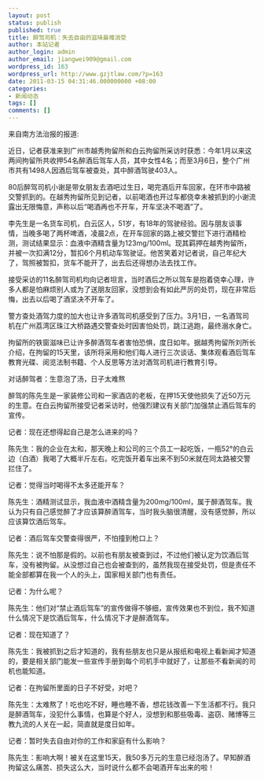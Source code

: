 ```yaml
---
layout: post
status: publish
published: true
title: 醉驾司机：失去自由的滋味最难消受
author: 本站记者
author_login: admin
author_email: jiangwei909@gmail.com
wordpress_id: 163
wordpress_url: http://www.gzjtlaw.com/?p=163
date: 2011-03-15 04:31:46.000000000 +08:00
categories:
- 新闻动态
tags: []
comments: []
---
```

来自南方法治报的报道:

近日，记者获准来到广州市越秀拘留所和白云拘留所采访时获悉：今年1月以来这两间拘留所共收押54名醉酒后驾车人员，其中女性4名；而至3月6日，整个广州市共有1498人因酒后驾车被查处，其中醉酒驾驶403人。

80后醉驾司机小谢是带女朋友去酒吧过生日，喝完酒后开车回家，在环市中路被交警抓到的。在越秀拘留所见到记者，以前喝酒也开过车都侥幸未被抓到的小谢流露出无限悔意，声称以后&ldquo;喝酒再也不开车，开车坚决不喝酒&rdquo;了。

李先生是一名货车司机，白云区人，51岁，有18年的驾驶经验。因与朋友谈事情，当晚多喝了两杯啤酒，凌晨2点，在开车回家的路上被交警拦下进行酒精检测，测试结果显示：血液中酒精含量为123mg&#47;100ml。现其羁押在越秀拘留所，并被一次扣满12分，暂扣6个月机动车驾驶证。他苦笑着对记者说，自己年纪大了，驾照被暂扣，货车不能开了，出去后还得想办法去找工作。

接受采访的11名醉驾司机均向记者坦言，当时酒后之所以驾车是抱着侥幸心理，许多人都是怕麻烦别人或为了送朋友回家，没想到会有如此严厉的处罚，现在非常后悔，出去以后喝了酒坚决不开车了。

警方查处酒驾力度的加大也让许多酒驾司机感受到了压力。3月1日，一名酒驾司机在广州荔湾区珠江大桥路遇交警查处时因害怕处罚，跳江逃跑，最终溺水身亡。

拘留所的铁窗滋味已让许多醉酒驾车者害怕恐惧，度日如年。据越秀拘留所刘所长介绍，在拘留的15天里，该所将采用和他们每人进行三次谈话、集体观看酒后驾车教育光碟、阅览法制书籍、个人反思等方法对酒驾司机进行教育引导。

对话醉驾者：生意泡了汤，日子太难熬

醉驾的陈先生是一家装修公司和一家酒店的老板，在押15天使他损失了近50万元的生意。在白云拘留所接受记者采访时，他强烈建议有关部门加强禁止酒后驾车的宣传。

记者：现在还想得起自己是怎么进来的吗？

陈先生：我的企业在太和，那天晚上和公司的三个员工一起吃饭，一瓶52&deg;的白云边（白酒）我喝了大概半斤左右。吃完饭开着车出来不到50米就在同太路被交警拦住了。

记者：觉得当时喝得不太多还能开车？

陈先生：酒精测试显示，我血液中酒精含量为200mg&#47;100ml，属于醉酒驾车。我认为只有自己感觉醉了才应该算醉酒驾车，当时我头脑很清醒，没有感觉醉，所以应该算饮酒后驾车。

记者：酒后驾车交警查得很严，不怕撞到枪口上？

陈先生：说不怕那是假的。以前也有朋友被查到过，不过他们被认定为饮酒后驾车，没有被拘留。从没想过自己也会被查到的，虽然我现在接受处罚，但是责任不能全部都算在我一个人的头上，国家相关部门也有责任。

记者：为什么呢？

陈先生：他们对&ldquo;禁止酒后驾车&rdquo;的宣传做得不够细，宣传效果也不到位，我不知道什么情况下是饮酒后驾车，什么情况下才是醉酒驾车。

记者：现在知道了？

陈先生：我被抓到之后才知道的，我有些朋友也只是从报纸和电视上看新闻才知道的，要是相关部门能发一些宣传手册到每个司机手中就好了，让那些不看新闻的司机也能知道。

记者：在拘留所里面的日子不好受，对吧？

陈先生：太难熬了！吃也吃不好，睡也睡不香，想花钱改善一下生活都不行。我只是醉酒驾车，没犯什么事情，也算是个好人，没想到和那些吸毒、盗窃、赌博等三教九流的人关在一起，简直就是度日如年。

记者：暂时失去自由对你的工作和家庭有什么影响？

陈先生：影响大啊！被关在这里15天，我50多万元的生意已经泡汤了。早知醉酒拘留这么痛苦、损失这么大，当时说什么都不会喝酒开车出来的啦！
